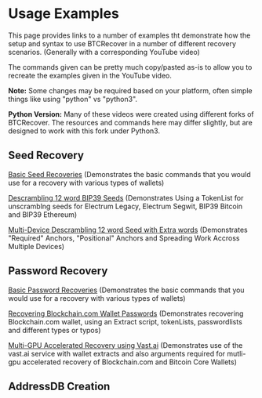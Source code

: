 # Usage Examples

This page provides links to a number of examples tht demonstrate how the setup and syntax to use BTCRecover in a number of different recovery scenarios. (Generally with a corresponding YouTube video)

The commands given can be pretty much copy/pasted as-is to allow you to recreate the examples given in the YouTube video.

**Note:** Some changes may be required based on your platform, often simple things like using "python" vs "python3".

**Python Version:** Many of these videos were created using different forks of BTCRecover. The resources and commands here may differ slightly, but are designed to work with this fork under Python3.

## Seed Recovery

[Basic Seed Recoveries](basic_seed_recoveries.md) (Demonstrates the basic commands that you would use for a recovery with various types of wallets)

[Descrambling 12 word BIP39 Seeds](Example_Descrambling_a_12_word_seed.md) (Demonstrates Using a TokenList for unscramblng seeds for Electrum Legacy, Electrum Segwit, BIP39 Bitcoin and BIP39 Ethereum)

[Multi-Device Descrambling 12 word Seed with Extra words](Example_multi_device_descrambling_12_word_seed_with_extras.md) (Demonstrates "Required" Anchors, "Positional" Anchors and Spreading Work Accross Multiple Devices) 


## Password Recovery

[Basic Password Recoveries](basic_password_recoveries.md) (Demonstrates the basic commands that you would use for a recovery with various types of wallets)

[Recovering Blockchain.com Wallet Passwords](Example_Recovering_Blockchain_Wallet_Passwords.md) (Demonstrates recovering Blockchain.com wallet, using an Extract script, tokenLists, passwordlists and different types or typos)

[Multi-GPU Accelerated Recovery using Vast.ai](Example_Multi-GPU_with_vastai.md) (Demonstrates use of the vast.ai service with wallet extracts and also arguments required for mutli-gpu accelerated recovery of Blockchain.com and Bitcoin Core Wallets)

## AddressDB Creation


